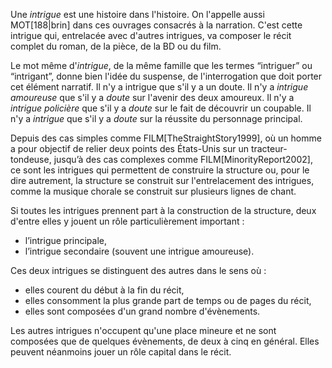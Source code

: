 <!-- Page: Introduction aux intrigues -->

Une *intrigue* est une histoire dans l'histoire. On l'appelle aussi MOT[188|brin] dans ces ouvrages consacrés à la narration. C'est cette intrigue qui, entrelacée avec d'autres intrigues, va composer le récit complet du roman, de la pièce, de la BD ou du film.

Le mot même d'*intrigue*, de la même famille que les termes “intriguer” ou “intrigant”, donne bien l'idée du suspense, de l'interrogation que doit porter cet élément narratif. Il n'y a intrigue que s'il y a un doute. Il n'y a *intrigue amoureuse* que s'il y a *doute* sur l'avenir des deux amoureux. Il n'y a *intrigue policière* que s'il y a *doute* sur le fait de découvrir un coupable. Il n'y a *intrigue* que s'il y a *doute* sur la réussite du personnage principal.

Depuis des cas simples comme FILM[TheStraightStory1999], où un homme a pour objectif de relier deux points des États-Unis sur un tracteur-tondeuse, jusqu’à des cas complexes comme FILM[MinorityReport2002], ce sont les intrigues qui permettent de construire la structure ou, pour le dire autrement, la structure se construit sur l'entrelacement des intrigues, comme la musique chorale se construit sur plusieurs lignes de chant.

Si toutes les intrigues prennent part à la construction de la structure, deux d'entre elles y jouent un rôle particulièrement important : 

* l’intrigue principale,
* l’intrigue secondaire (souvent une intrigue amoureuse).

Ces deux intrigues se distinguent des autres dans le sens où :

* elles courent du début à la fin du récit,
* elles consomment la plus grande part de temps ou de pages du récit,
* elles sont composées d'un grand nombre d'évènements.

Les autres intrigues n'occupent qu'une place mineure et ne sont composées que de quelques évènements, de deux à cinq en général. Elles peuvent néanmoins jouer un rôle capital dans le récit.